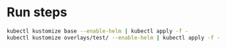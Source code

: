 # Run steps
```bash
kubectl kustomize base --enable-helm | kubectl apply -f -
kubectl kustomize overlays/test/ --enable-helm | kubectl apply -f -
```
